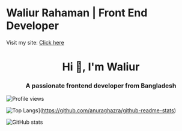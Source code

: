 Waliur Rahaman | Front End Developer
==========================

Visit my site: <a href="https://waliurr.github.io/waliurr" target="_blank"> Click here </a>

<h1 align="center">Hi 👋, I'm Waliur</h1>
<h3 align="center">A passionate frontend developer from Bangladesh</h3>

![Profile views](https://gpvc.arturio.dev/waliurr)  

![Top Langs](https://github-readme-stats.vercel.app/api/top-langs/?username=waliurr)](https://github.com/anuraghazra/github-readme-stats)

![GitHub stats](https://github-readme-stats.vercel.app/api?username=waliurr&show_icons=true)  
